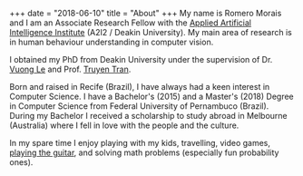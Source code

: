 +++
date = "2018-06-10"
title = "About"
+++
My name is Romero Morais and I am an Associate Research Fellow with the [Applied Artificial Intelligence Institute](https://a2i2.deakin.edu.au/) (A2I2 / Deakin University). My main area of research is in human behaviour understanding in computer vision.

I obtained my PhD from Deakin University under the supervision of Dr. [Vuong Le](https://vuongle2.github.io/) and Prof. [Truyen Tran](https://truyentran.github.io/index.html).

Born and raised in Recife (Brazil), I have always had a keen interest in Computer Science. I have a Bachelor's (2015) and a Master's (2018) Degree in Computer Science from Federal University of Pernambuco (Brazil). During my Bachelor I received a scholarship to study abroad in Melbourne (Australia) where I fell in love with the people and the culture.

In my spare time I enjoy playing with my kids, travelling, video games, [playing the guitar](http://soundcloud.com/papapenguin/choro-mazurka-villa-lobos-by-romero-barata-morais?fbclid=IwAR0abGK5kg_fcfv18TGAKQ3dUvA2HgwhP3GrNveghEXe75-BZ9I7cDsBoHc), and solving math problems (especially fun probability ones).